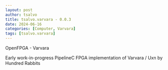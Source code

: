 ```yaml
---
layout: post
author: tsalvo
title: tsalvo.varvara - 0.0.3
date: 2024-06-16
categories: [Computer, Varvara]
tags: [tsalvo.varvara]
---
```

OpenFPGA - Varvara

Early work-in-progress PipelineC FPGA implementation of Varvara / Uxn by Hundred Rabbits

